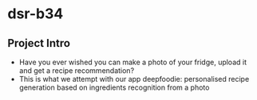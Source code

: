 # dsr-b34

## Project Intro
* Have you ever wished you can make a photo of your fridge, upload it and get a recipe recommendation?
* This is what we attempt with our app deepfoodie: personalised recipe generation based on ingredients recognition from a photo




